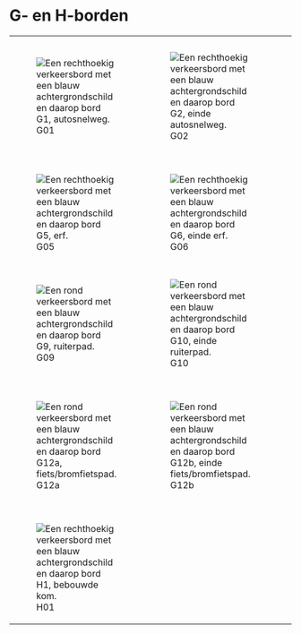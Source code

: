 # G- en H-borden


<table style="width: 100%; border-collapse: collapse;">
  <colgroup>
    <col style="width: 25%;">
    <col style="width: 25%;">
    <col style="width: 25%;">
    <col style="width: 25%;">
  </colgroup>
<tr>
<td><figure>
<img alt="Een rechthoekig verkeersbord met een blauw achtergrondschild en daarop bord G1, autosnelweg." src="https://raw.githubusercontent.com/nl-digigo/NLCS/1b85445d40c86ab5eea2aaeffc71694da8e5fbe9/symbolen/concept/5.1/svg/SVW-VERKEERSTEKEN_BORD_G01-SO.svg"/>
<figcaption>G01</figcaption>
</figure></td><td><figure>
<img alt="Een rechthoekig verkeersbord met een blauw achtergrondschild en daarop bord G2, einde autosnelweg." src="https://raw.githubusercontent.com/nl-digigo/NLCS/1b85445d40c86ab5eea2aaeffc71694da8e5fbe9/symbolen/concept/5.1/svg/SVW-VERKEERSTEKEN_BORD_G02-SO.svg"/>
<figcaption>G02</figcaption>
</figure></td><td><figure>
<img alt="Een rechthoekig verkeersbord met een blauw achtergrondschild en daarop bord G3, autoweg." src="https://raw.githubusercontent.com/nl-digigo/NLCS/1b85445d40c86ab5eea2aaeffc71694da8e5fbe9/symbolen/concept/5.1/svg/SVW-VERKEERSTEKEN_BORD_G03-SO.svg"/>
<figcaption>G03</figcaption>
</figure></td>
<td><figure>
<img alt="Een rechthoekig verkeersbord met een blauw achtergrondschild en daarop bord G4, einde autoweg." src="https://raw.githubusercontent.com/nl-digigo/NLCS/1b85445d40c86ab5eea2aaeffc71694da8e5fbe9/symbolen/concept/5.1/svg/SVW-VERKEERSTEKEN_BORD_G04-SO.svg"/>
<figcaption>G04</figcaption>
</figure></td></tr>
<tr>
<td><figure>
<img alt="Een rechthoekig verkeersbord met een blauw achtergrondschild en daarop bord G5, erf." src="https://raw.githubusercontent.com/nl-digigo/NLCS/1b85445d40c86ab5eea2aaeffc71694da8e5fbe9/symbolen/concept/5.1/svg/SVW-VERKEERSTEKEN_BORD_G05-SO.svg"/>
<figcaption>G05</figcaption>
</figure></td><td><figure>
<img alt="Een rechthoekig verkeersbord met een blauw achtergrondschild en daarop bord G6, einde erf." src="https://raw.githubusercontent.com/nl-digigo/NLCS/1b85445d40c86ab5eea2aaeffc71694da8e5fbe9/symbolen/concept/5.1/svg/SVW-VERKEERSTEKEN_BORD_G06-SO.svg"/>
<figcaption>G06</figcaption>
</figure></td><td><figure>
<img alt="Een rond verkeersbord met een blauw achtergrondschild en daarop bord G7, voetpad." src="https://raw.githubusercontent.com/nl-digigo/NLCS/1b85445d40c86ab5eea2aaeffc71694da8e5fbe9/symbolen/concept/5.1/svg/SVW-VERKEERSTEKEN_BORD_G07-SO.svg"/>
<figcaption>G07</figcaption>
</figure></td><td><figure>
<img alt="Een rond verkeersbord met een blauw achtergrondschild en daarop bord G8, einde voetpad." src="https://raw.githubusercontent.com/nl-digigo/NLCS/1b85445d40c86ab5eea2aaeffc71694da8e5fbe9/symbolen/concept/5.1/svg/SVW-VERKEERSTEKEN_BORD_G08-SO.svg"/>
<figcaption>G08</figcaption>
</figure></td></tr>
<tr>
<td><figure>
<img alt="Een rond verkeersbord met een blauw achtergrondschild en daarop bord G9, ruiterpad." src="https://raw.githubusercontent.com/nl-digigo/NLCS/1b85445d40c86ab5eea2aaeffc71694da8e5fbe9/symbolen/concept/5.1/svg/SVW-VERKEERSTEKEN_BORD_G09-SO.svg"/>
<figcaption>G09</figcaption>
</figure></td><td><figure>
<img alt="Een rond verkeersbord met een blauw achtergrondschild en daarop bord G10, einde ruiterpad." src="https://raw.githubusercontent.com/nl-digigo/NLCS/1b85445d40c86ab5eea2aaeffc71694da8e5fbe9/symbolen/concept/5.1/svg/SVW-VERKEERSTEKEN_BORD_G10-SO.svg"/>
<figcaption>G10</figcaption>
</figure></td><td><figure>
<img alt="Een rond verkeersbord met een blauw achtergrondschild en daarop bord G11, verplicht fietspad." src="https://raw.githubusercontent.com/nl-digigo/NLCS/1b85445d40c86ab5eea2aaeffc71694da8e5fbe9/symbolen/concept/5.1/svg/SVW-VERKEERSTEKEN_BORD_G11-SO.svg"/>
<figcaption>G11</figcaption>
</figure></td><td><figure>
<img alt="Een rond verkeersbord met een blauw achtergrondschild en daarop bord G12, einde verplicht fietspad." src="https://raw.githubusercontent.com/nl-digigo/NLCS/1b85445d40c86ab5eea2aaeffc71694da8e5fbe9/symbolen/concept/5.1/svg/SVW-VERKEERSTEKEN_BORD_G12-SO.svg"/>
<figcaption>G12</figcaption>
</figure></td></tr>
<tr>
<td><figure>
<img alt="Een rond verkeersbord met een blauw achtergrondschild en daarop bord G12a, fiets/bromfietspad." src="https://raw.githubusercontent.com/nl-digigo/NLCS/1b85445d40c86ab5eea2aaeffc71694da8e5fbe9/symbolen/concept/5.1/svg/SVW-VERKEERSTEKEN_BORD_G12_A-SO.svg"/>
<figcaption>G12a</figcaption>
</figure></td><td><figure>
<img alt="Een rond verkeersbord met een blauw achtergrondschild en daarop bord G12b, einde fiets/bromfietspad." src="https://raw.githubusercontent.com/nl-digigo/NLCS/1b85445d40c86ab5eea2aaeffc71694da8e5fbe9/symbolen/concept/5.1/svg/SVW-VERKEERSTEKEN_BORD_G12_B-SO.svg"/>
<figcaption>G12b</figcaption>
</figure></td><td><figure>
<img alt="Een rechthoekig verkeersbord met een blauw achtergrondschild en daarop bord G13, onverplicht fietspad." src="https://raw.githubusercontent.com/nl-digigo/NLCS/1b85445d40c86ab5eea2aaeffc71694da8e5fbe9/symbolen/concept/5.1/svg/SVW-VERKEERSTEKEN_BORD_G13-SO.svg"/>
<figcaption>G13</figcaption>
</figure></td><td><figure>
<img alt="Een rechthoekig verkeersbord met een blauw achtergrondschild en daarop bord G14, einde onverplicht fietspad." src="https://raw.githubusercontent.com/nl-digigo/NLCS/1b85445d40c86ab5eea2aaeffc71694da8e5fbe9/symbolen/concept/5.1/svg/SVW-VERKEERSTEKEN_BORD_G14-SO.svg"/>
<figcaption>G14</figcaption>
</figure></td></tr>
<tr>
<td><figure>
<img alt="Een rechthoekig verkeersbord met een blauw achtergrondschild en daarop bord H1, bebouwde kom." src="https://raw.githubusercontent.com/nl-digigo/NLCS/1b85445d40c86ab5eea2aaeffc71694da8e5fbe9/symbolen/concept/5.1/svg/SVW-VERKEERSTEKEN_BORD_H01-SO.svg"/>
<figcaption>H01</figcaption>
</figure></td></tr>
</table>